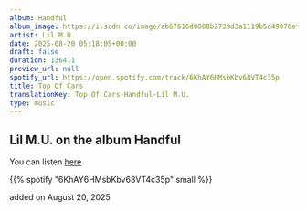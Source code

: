 ```yaml
---
album: Handful
album_image: https://i.scdn.co/image/ab67616d0000b2739d3a1119b5d49076ef486a09
artist: Lil M.U.
date: 2025-08-20 05:18:05+00:00
draft: false
duration: 136411
preview_url: null
spotify_url: https://open.spotify.com/track/6KhAY6HMsbKbv68VT4c35p
title: Top Of Cars
translationKey: Top Of Cars-Handful-Lil M.U.
type: music
---
```



## Lil M.U. on the album Handful

You can listen [here](https://open.spotify.com/track/6KhAY6HMsbKbv68VT4c35p)

{{% spotify "6KhAY6HMsbKbv68VT4c35p" small %}}

added on August 20, 2025